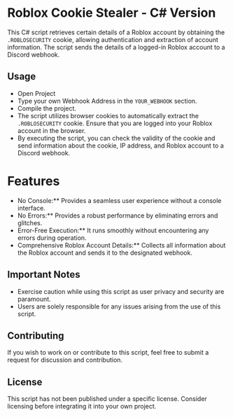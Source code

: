 # Roblox Cookie Stealer - C# Version

This C# script retrieves certain details of a Roblox account by obtaining the `.ROBLOSECURITY` cookie, allowing authentication and extraction of account information. The script sends the details of a logged-in Roblox account to a Discord webhook.

## Usage

- Open Project 
- Type your own Webhook Address in the `YOUR_WEBHOOK` section.
- Compile the project.
- The script utilizes browser cookies to automatically extract the `.ROBLOSECURITY` cookie. Ensure that you are logged into your Roblox account in the browser.
- By executing the script, you can check the validity of the cookie and send information about the cookie, IP address, and Roblox account to a Discord webhook.


# Features

- No Console:** Provides a seamless user experience without a console interface.
- No Errors:** Provides a robust performance by eliminating errors and glitches.
- Error-Free Execution:** It runs smoothly without encountering any errors during operation.
- Comprehensive Roblox Account Details:** Collects all information about the Roblox account and sends it to the designated webhook.


## Important Notes

- Exercise caution while using this script as user privacy and security are paramount.
- Users are solely responsible for any issues arising from the use of this script.

## Contributing

If you wish to work on or contribute to this script, feel free to submit a request for discussion and contribution.

## License

This script has not been published under a specific license. Consider licensing before integrating it into your own project.